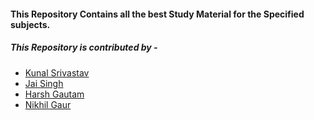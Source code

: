 #### This Repository Contains all the best Study Material for the Specified subjects.
##### This Repository is contributed by -
- [Kunal Srivastav](https://github.com/kunalsrivastav)
- [Jai Singh](https://github.com/jai-singh-1)
- [Harsh Gautam](https://github.com/harsh822)
- [Nikhil Gaur](https://github.com/nikhil-gaur457)


<!--

Write down everything here.
hey everyone..!, this repository is build for covering the all basic syllabus of Computer Engineering Department of Second year.
Keep enjoying your studies,keep participating..!


-->
